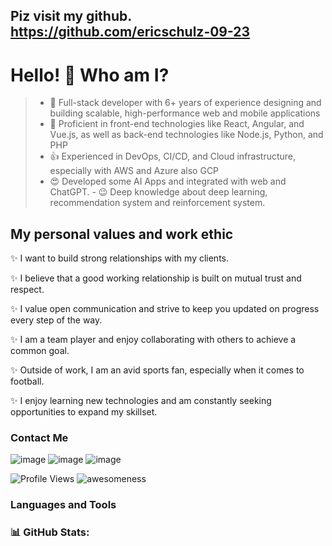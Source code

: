 ## Piz visit my github. https://github.com/ericschulz-09-23

#  Hello! 👋 Who am I?

> - 🔭 Full-stack developer with 6+ years of experience designing and building scalable, high-performance web and mobile applications
> - 🌱 Proficient in front-end technologies like React, Angular, and Vue.js, as well as back-end technologies like Node.js, Python, and PHP
> - 👍 Experienced in DevOps, CI/CD, and Cloud infrastructure, especially with AWS and Azure also GCP
> - 😍 Developed some AI Apps and integrated with web and ChatGPT. - 😉 Deep knowledge about deep learning, recommendation system and reinforcement system.

## My personal values and work ethic

✨ I want to build strong relationships with my clients.

✨ I believe that a good working relationship is built on mutual trust and respect.

✨ I value open communication and strive to keep you updated on progress every step of the way.

✨ I am a team player and enjoy collaborating with others to achieve a common goal.

✨ Outside of work, I am an avid sports fan, especially when it comes to football.

✨ I enjoy learning new technologies and am constantly seeking opportunities to expand my skillset.

### Contact Me

![image](https://github.com/user-attachments/assets/1d8b8801-292a-48e3-94ea-14ae7e080ab8) ![image](https://github.com/user-attachments/assets/922e4af3-09ca-4c83-88ac-77293b0a2e4f)  ![image](https://github.com/user-attachments/assets/3fe57457-987c-4892-9aad-724252420f70)



![Profile Views](https://camo.githubusercontent.com/2c514d2dcf9753e0af14aa29c4e324a6123dd289ccb79bed2eaf36826c02b2d9/68747470733a2f2f6b6f6d617265762e636f6d2f67687076632f3f757365726e616d653d726973686176616e616e6426267374796c653d666c61742d737175617265)                 ![awesomeness](https://raw.githubusercontent.com/jongracecox/anybadge/master/examples/awesomeness.svg) 

### Languages and Tools

### 📊 GitHub Stats:






















